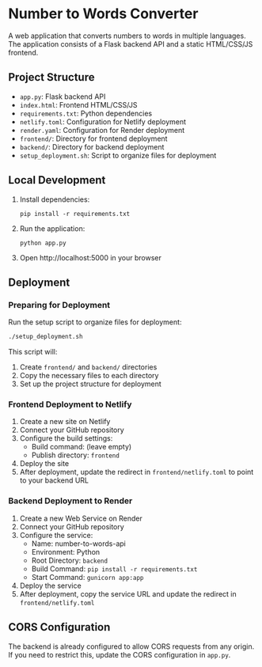 # Number to Words Converter

A web application that converts numbers to words in multiple languages. The application consists of a Flask backend API and a static HTML/CSS/JS frontend.

## Project Structure

- `app.py`: Flask backend API
- `index.html`: Frontend HTML/CSS/JS
- `requirements.txt`: Python dependencies
- `netlify.toml`: Configuration for Netlify deployment
- `render.yaml`: Configuration for Render deployment
- `frontend/`: Directory for frontend deployment
- `backend/`: Directory for backend deployment
- `setup_deployment.sh`: Script to organize files for deployment

## Local Development

1. Install dependencies:
   ```
   pip install -r requirements.txt
   ```

2. Run the application:
   ```
   python app.py
   ```

3. Open http://localhost:5000 in your browser

## Deployment

### Preparing for Deployment

Run the setup script to organize files for deployment:

```bash
./setup_deployment.sh
```

This script will:
1. Create `frontend/` and `backend/` directories
2. Copy the necessary files to each directory
3. Set up the project structure for deployment

### Frontend Deployment to Netlify

1. Create a new site on Netlify
2. Connect your GitHub repository
3. Configure the build settings:
   - Build command: (leave empty)
   - Publish directory: `frontend`
4. Deploy the site
5. After deployment, update the redirect in `frontend/netlify.toml` to point to your backend URL

### Backend Deployment to Render

1. Create a new Web Service on Render
2. Connect your GitHub repository
3. Configure the service:
   - Name: number-to-words-api
   - Environment: Python
   - Root Directory: `backend`
   - Build Command: `pip install -r requirements.txt`
   - Start Command: `gunicorn app:app`
4. Deploy the service
5. After deployment, copy the service URL and update the redirect in `frontend/netlify.toml`

## CORS Configuration

The backend is already configured to allow CORS requests from any origin. If you need to restrict this, update the CORS configuration in `app.py`.